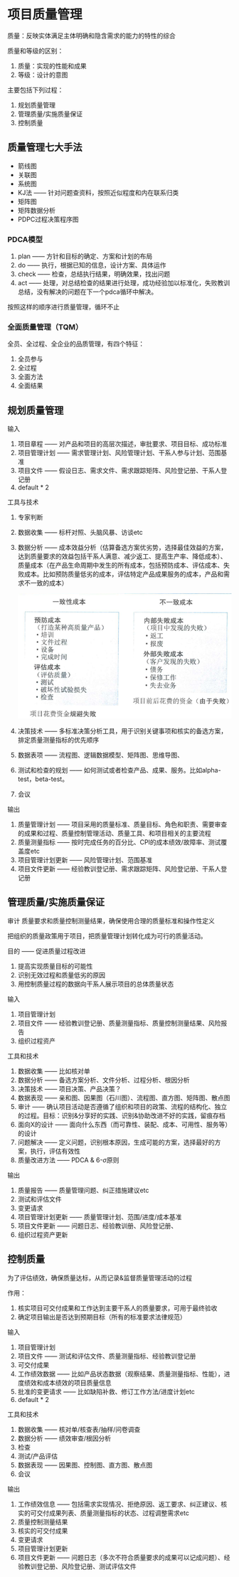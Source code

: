 # 项目质量管理

质量：反映实体满足主体明确和隐含需求的能力的特性的综合

质量和等级的区别：
1. 质量：实现的性能和成果
2. 等级：设计的意图

主要包括下列过程：
1. 规划质量管理
2. 管理质量/实施质量保证
3. 控制质量

## 质量管理七大手法

* 箭线图
* 关联图
* 系统图
* KJ法 —— 针对问题查资料，按照近似程度和内在联系归类
* 矩阵图
* 矩阵数据分析
* PDPC过程决策程序图


### PDCA模型

1. plan —— 方针和目标的确定、方案和计划的布局
2. do —— 执行，根据已知的信息，设计方案、具体运作
3. check —— 检查，总结执行结果，明确效果，找出问题
4. act —— 处理，对总结检查的结果进行处理，成功经验加以标准化，失败教训总结，没有解决的问题在下一个pdca循环中解决。

按照这样的顺序进行质量管理，循环不止

### 全面质量管理（TQM）

全员、全过程、全企业的品质管理，有四个特征：

1. 全员参与
2. 全过程
3. 全面方法
4. 全面结果

## 规划质量管理

输入
1. 项目章程 —— 对产品和项目的高层次描述，审批要求、项目目标、成功标准
2. 项目管理计划 —— 需求管理计划、风险管理计划、干系人参与计划、范围基准
3. 项目文件 —— 假设日志、需求文件、需求跟踪矩阵、风险登记册、干系人登记册
4. default * 2

工具与技术
1. 专家判断
2. 数据收集 —— 标杆对照、头脑风暴、访谈etc
3. 数据分析 —— 成本效益分析（估算备选方案优劣势，选择最佳效益的方案，达到质量要求的效益包括干系人满意、减少返工、提高生产率、降低成本）、质量成本（在产品生命周期中发生的所有成本，包括预防成本、评估成本、失败成本。比如预防质量低劣的成本，评估特定产品成果服务的成本，产品和需求不一致的成本）
   
   ![Alt text](image-10.png)
4. 决策技术 —— 多标准决策分析工具，用于识别关键事项和核实的备选方案，排定质量测量指标的优先顺序
5. 数据表项 —— 流程图、逻辑数据模型、矩阵图、思维导图、
6. 测试和检查的规划 —— 如何测试或者检查产品、成果、服务。比如alpha-test，beta-test。
7. 会议

输出
1. 质量管理计划 —— 项目采用的质量标准、质量目标、角色和职责、需要审查的成果和过程、质量控制管理活动、质量工具、和项目相关的主要流程
2. 质量测量指标 —— 按时完成任务的百分比、CPI的成本绩效/故障率、测试覆盖度etc
3. 项目管理计划更新 —— 风险管理计划、范围基准
4. 项目文件更新 —— 经验教训登记册、需求跟踪矩阵、风险登记册、干系人登记册


## 管理质量/实施质量保证

审计 质量要求和质量控制测量结果，确保使用合理的质量标准和操作性定义

把组织的质量政策用于项目，把质量管理计划转化成为可行的质量活动。

目的 —— 促进质量过程改进
1. 提高实现质量目标的可能性
2. 识别无效过程和质量低劣的原因
3. 用控制质量过程的数据向干系人展示项目的总体质量状态

输入
1. 项目管理计划
2. 项目文件 —— 经验教训登记册、质量测量指标、质量控制测量结果、风险报告
3. 组织过程资产

工具和技术
1. 数据收集 —— 比如核对单
2. 数据分析 —— 备选方案分析、文件分析、过程分析、根因分析
3. 决策技术 —— 项目决策、产品决策？
4. 数据表现 —— 亲和图、因果图（石川图）、流程图、直方图、矩阵图、散点图
5. 审计 —— 确认项目活动是否遵循了组织和项目的政策、流程的结构化、独立的过程。目标：识别&分享好的实践、识别&协助改进不好的实践，留痕存档
6. 面向X的设计 —— 面向什么东西（而可靠性、装配、成本、可用性、服务等）的设计
7. 问题解决  —— 定义问题，识别根本原因，生成可能的方案，选择最好的方案，执行，评估有效性
8. 质量改进方法 —— PDCA & 6-$\sigma$原则

输出
1. 质量报告 —— 质量管理问题、纠正措施建议etc
2. 测试和评估文件
3. 变更请求 
4. 项目管理计划更新 —— 质量管理计划、范围/进度/成本基准
5. 项目文件更新 —— 问题日志、经验教训册、风险登记册、
6. 组织过程资产更新



## 控制质量

为了评估绩效，确保质量达标，从而记录&监督质量管理活动的过程

作用：
1. 核实项目可交付成果和工作达到主要干系人的质量要求，可用于最终验收
2. 确定项目输出是否达到预期目标（所有的标准要求法律规范）

输入
1. 项目管理计划
2. 项目文件 —— 测试和评估文件、质量测量指标、经验教训登记册
3. 可交付成果
4. 工作绩效数据 —— 比如产品状态数据（观察结果、质量测量指标、性能），进度绩效和成本绩效的项目质量信息
5. 批准的变更请求 —— 比如缺陷补救、修订工作方法/进度计划etc
6. default * 2

工具和技术
1. 数据收集 —— 核对单/核查表/抽样/问卷调查
2. 数据分析 —— 绩效审查/根因分析
3. 检查
4. 测试/产品评估
5. 数据表现 —— 因果图、控制图、直方图、散点图
6. 会议

输出
1. 工作绩效信息 —— 包括需求实现情况、拒绝原因、返工要求、纠正建议、核实的可交付成果列表、质量测量指标的状态、过程调整需求etc
2. 质量控制测量结果
3. 核实的可交付成果
4. 变更请求
5. 项目管理计划更新
6. 项目文件更新 —— 问题日志（多次不符合质量要求的成果可以记成问题）、经验教训登记册、风险登记册、测试评估文件



